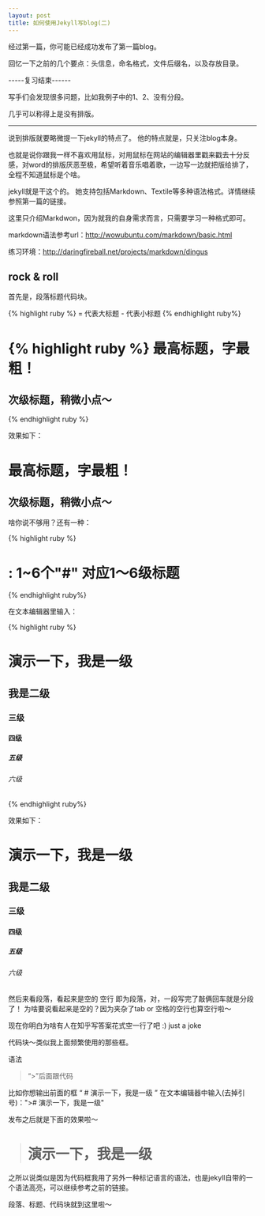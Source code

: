 ```yaml
---
layout: post
title: 如何使用Jekyll写blog(二)
---
```


经过第一篇，你可能已经成功发布了第一篇blog。

回忆一下之前的几个要点：头信息，命名格式，文件后缀名，以及存放目录。

-----复习结束------

写手们会发现很多问题，比如我例子中的1、2、没有分段。

几乎可以称得上是没有排版。

--------------
说到排版就要略微提一下jekyll的特点了。
他的特点就是，只关注blog本身。

也就是说你跟我一样不喜欢用鼠标，对用鼠标在网站的编辑器里戳来戳去十分反感，对word的排版厌恶至极，希望听着音乐唱着歌，一边写一边就把版给排了，全程不知道鼠标是个啥。

jekyll就是干这个的。
她支持包括Markdown、Textile等多种语法格式。详情继续参照第一篇的链接。

这里只介绍Markdwon，因为就我的自身需求而言，只需要学习一种格式即可。

markdown语法参考url：http://wowubuntu.com/markdown/basic.html

练习环境：http://daringfireball.net/projects/markdown/dingus

rock & roll
-

首先是，段落标题代码块。

{% highlight ruby %}
= 代表大标题 - 代表小标题 
{% endhighlight ruby%}

{% highlight ruby %}
最高标题，字最粗！
=
次级标题，稍微小点～
-
{% endhighlight ruby %}

效果如下：

最高标题，字最粗！
=

次级标题，稍微小点～
-

啥你说不够用？还有一种：

{% highlight ruby %}
# : 1~6个"#" 对应1～6级标题 
{% endhighlight ruby%}

在文本编辑器里输入：

{% highlight ruby %}
# 演示一下，我是一级
## 我是二级
### 三级
#### 四级
##### 五级
###### 六级
{% endhighlight ruby%}

效果如下：

# 演示一下，我是一级

## 我是二级

### 三级

#### 四级

##### 五级

###### 六级

然后来看段落，看起来是空的 空行 即为段落，对，一段写完了敲俩回车就是分段了！ 为啥要说看起来是空的？因为夹杂了tab or 空格的空行也算空行啦～

现在你明白为啥有人在知乎写答案花式空一行了吧 :) just a joke

代码块～类似我上面频繁使用的那些框。

语法

> “>”后面跟代码

比如你想输出前面的框
“ # 演示一下，我是一级 ”
在文本编辑器中输入(去掉引号)："># 演示一下，我是一级"

发布之后就是下面的效果啦～

># 演示一下，我是一级

之所以说类似是因为代码框我用了另外一种标记语言的语法，也是jekyll自带的一个语法高亮，可以继续参考之前的链接。

段落、标题、代码块就到这里啦～



